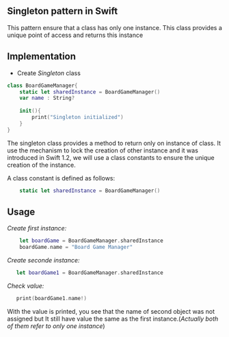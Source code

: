 ## Singleton pattern in Swift
  This pattern ensure that a class has only one instance. This class provides a unique point of access and returns this instance
  
## Implementation
  * Create *Singleton* class
  
```swift
class BoardGameManager{
    static let sharedInstance = BoardGameManager()
    var name : String?
    
    init(){
        print("Singleton initialized")
    }
}
```
 The singleton class provides a method to return only on instance of class. It use the mechanism to lock the creation of other
 instance and it was introduced in Swift 1.2, we will use a class constants to ensure the unique creation of the instance.


  A class constant is defined as follows: 
```swift
    static let sharedInstance = BoardGameManager()
```

## Usage
  *Create first instance:*
```swift
    let boardGame = BoardGameManager.sharedInstance
    boardGame.name = "Board Game Manager"
```

 *Create seconde instance:*
 ```swift
    let boardGame1 = BoardGameManager.sharedInstance
```

*Check value:*
 ```swift
    print(boardGame1.name!)
```

With the value is printed, you see that the name of second object was not assigned but It still have value the same as the first instance.(*Actually 
both of them refer to only one instance*)
